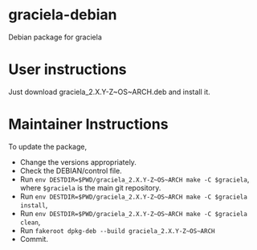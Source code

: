# graciela-debian
Debian package for graciela

# User instructions
Just download graciela_2.X.Y-Z~OS~ARCH.deb and install it.

# Maintainer Instructions
To update the package,
 
  * Change the versions appropriately.
  * Check the DEBIAN/control file.
  * Run `env DESTDIR=$PWD/graciela_2.X.Y-Z~OS~ARCH make -C $graciela`, 
    where `$graciela` is the main git repository.
  * Run `env DESTDIR=$PWD/graciela_2.X.Y-Z~OS~ARCH make -C $graciela install`, 
  * Run `env DESTDIR=$PWD/graciela_2.X.Y-Z~OS~ARCH make -C $graciela clean`, 
  * Run `fakeroot dpkg-deb --build graciela_2.X.Y-Z~OS~ARCH`
  * Commit.
